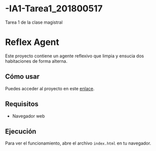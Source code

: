 # -IA1-Tarea1_201800517
Tarea 1 de la clase magistral




# Reflex Agent

Este proyecto contiene un agente reflexivo que limpia y ensucia dos habitaciones de forma alterna.

## Cómo usar

Puedes acceder al proyecto en este [enlace](https://github.com/JManuel201800517/-IA1-Tarea1_201800517.git).

## Requisitos

- Navegador web

## Ejecución

Para ver el funcionamiento, abre el archivo `index.html` en tu navegador.
